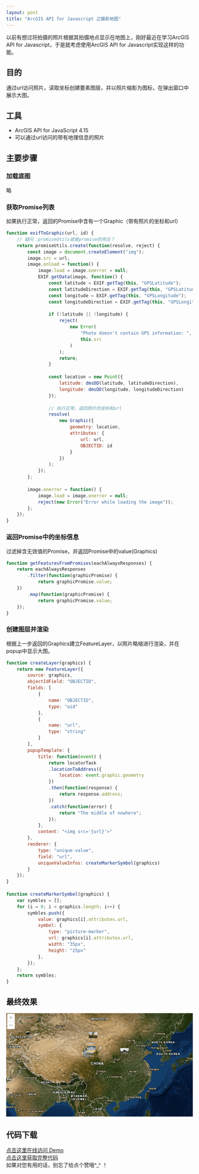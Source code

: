 ```yaml
---
layout: post
title: "ArcGIS API for Javascript 之摄影地图"
---
```

以前有想过将拍摄的照片根据其拍摄地点显示在地图上，刚好最近在学习ArcGIS API for Javascript，于是就考虑使用ArcGIS API for Javascript实现这样的功能。  
<!--more-->

## 目的
通过url访问照片，读取坐标创建要素图层，并以照片缩影为图标，在弹出窗口中展示大图。
## 工具  
* ArcGIS API for JavaScript 4.15  
* 可以通过url访问的带有地理信息的照片

## 主要步骤
### 加载底图
略
### 获取Promise列表
如果执行正常，返回的Promise中含有一个Graphic（带有照片的坐标和url）
```javascript
function exifToGraphic(url, id) {
    // 疑问：promiseUtils或者promise的用法？
    return promiseUtils.create(function(resolve, reject) {
        const image = document.createElement("img");
        image.src = url;
        image.onload = function() {
            image.load = image.onerror = null;
            EXIF.getData(image, function() {
                const latitude = EXIF.getTag(this, "GPSLatitude");
                const latitudeDirection = EXIF.getTag(this, "GPSLatitudeRef");
                const longitude = EXIF.getTag(this, "GPSLongitude");
                const longitudeDirection = EXIF.getTag(this, "GPSLongitudeRef");

                if (!latitude || !longitude) {
                    reject(
                        new Error(
                            "Photo doesn't contain GPS information: ",
                            this.src
                        )
                    );
                    return;
                }

                const location = new Point({
                    latitude: dmsDD(latitude, latitudeDirection),
                    longitude: dmsDD(longitude, longitudeDirection)
                });

                // 执行正常，返回照片的坐标和url
                resolve(
                    new Graphic({
                        geometry: location,
                        attributes: {
                            url: url,
                            OBJECTID: id
                        }
                    })
                );
            });
        };

        image.onerror = function() {
            image.load = image.onerror = null;
            reject(new Error("Error while loading the image"));
        };
    });
}
```
### 返回Promise中的坐标信息
过滤掉含无效值的Promise，并返回Promise中的value(Graphics)
```javascript
function getFeaturesFromPromises(eachAlwaysResponses) {
    return eachAlwaysResponses
        .filter(function(graphicPromise) {
            return graphicPromise.value;
    })
        .map(function(graphicPromise) {
            return graphicPromise.value;
    });
}
```
### 创建图层并渲染
根据上一步返回的Graphics建立FeatureLayer，以照片略缩进行渲染，并在popup中显示大图。
```javascript
function createLayer(graphics) {
    return new FeatureLayer({
        source: graphics,
        objectIdField: "OBJECTID",
        fields: [
            {
                name: "OBJECTID",
                type: "oid"
            },
            {
                name: "url",
                type: "string"
            }
        ],
        popupTemplate: {
            title: function(event) {
                return locatorTask
                .locationToAddress({
                    location: event.graphic.geometry
                })
                .then(function(response) {
                    return response.address;
                })
                .catch(function(error) {
                    return "The middle of nowhere";
                });
            },
            content: "<img src='{url}'>"
        },
        renderer: {
            type: "unique-value",
            field: "url",
            uniqueValueInfos: createMarkerSymbol(graphics)
        }
    });
}

function createMarkerSymbol(graphics) {
    var symbles = [];
    for (i = 0; i < graphics.length; i++) {
        symbles.push({
            value: graphics[i].attributes.url,
            symbol: {
                type: "picture-marker",
                url: graphics[i].attributes.url,
                width: "35px",
                height: "25px"
            },
        });
    };
    return symbles;
}
```
## 最终效果
![演示效果](\assets\images\arcgis-api-for-javascript-photographic-map\demo.gif)
## 代码下载
[点击这里在线访问 Demo](\demo\arcgis-api-for-javascript-photographic-map\index.html)  
[点击这里获取完整代码](https://github.com/zhengjie9510/ArcGIS-API-for-JavaScript)  
如果对您有用的话，别忘了给点个赞哦^_^ ！